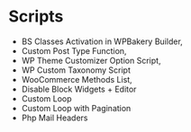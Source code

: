 # Scripts

- BS Classes Activation in WPBakery Builder, 
- Custom Post Type Function, 
- WP Theme Customizer Option Script, 
- WP Custom Taxonomy Script
- WooCommerce Methods List, 
- Disable Block Widgets + Editor
- Custom Loop
- Custom Loop with Pagination
- Php Mail Headers


